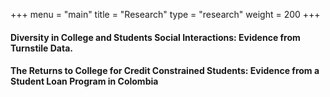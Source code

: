 +++
menu = "main"
title = "Research"
type = "research"
weight = 200
+++

#### Diversity in College and Students Social Interactions: Evidence from Turnstile Data.



#### The Returns to College for Credit Constrained Students: Evidence from a Student Loan Program in Colombia
